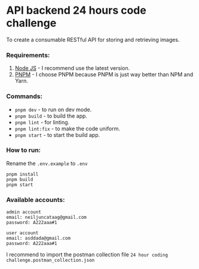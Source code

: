 # API backend 24 hours code challenge
To create a consumable RESTful API for storing and retrieving images.

### Requirements:
1. [Node JS](https://nodejs.org/en/download/) - I recommend use the latest version.
2. [PNPM](https://pnpm.io/installation#using-npm) - I choose PNPM because PNPM is just way better than NPM and Yarn.

### Commands:
* `pnpm dev` - to run on dev mode.
* `pnpm build` - to build the app.
* `pnpm lint` - for linting.
* `pnpm lint:fix` - to make the code uniform.
* `pnpm start` - to start the build app.

### How to run:
Rename the `.env.example` to `.env`
```
pnpm install
pnpm build
pnpm start
```

### Available accounts:
```
admin account
email: neiljuncataag@gmail.com
password: A222aaa#1

user account
email: asddada@gmail.com
password: A222aaa#1
```

I recommend to import the postman collection file `24 hour coding challenge.postman_collection.json`
